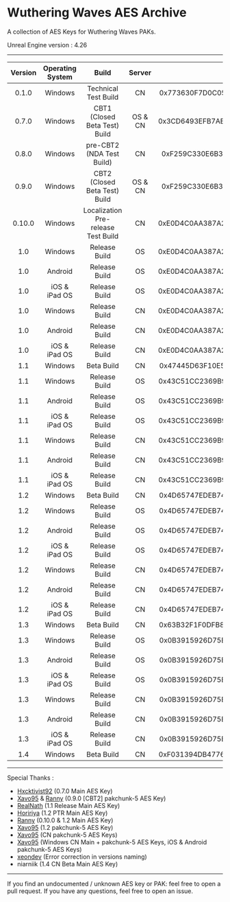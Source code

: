 # Wuthering Waves AES Archive

A collection of AES Keys for Wuthering Waves PAKs.

Unreal Engine version : 4.26

___

| Version | Operating System | Build | Server |                                Main AES Keys                                 | pakchunk-5 AES Keys | Status |
|:-------:|:----------------:|:----:|:-------:|:----------------------------------------------------------------------------:|:-------------------:|:------:|
| 0.1.0 | Windows | Technical Test Build | CN | 0x773630F7D0C0516311D0598C538EB94AABAD423208F3633A98E34513557DE2C5 | None | Functional |
| 0.7.0 | Windows | CBT1 (Closed Beta Test) Build | OS & CN | 0x3CD6493EFB7AE59DC3452D0F9CFF44D2CAD4BDC1FBA00DF7CC4FA4707A81AD75 | 0x459071172548DB9F5E29E3E0D67E49DB4E5CE9AE4E784F3CD49EAB67C718BE3F | Functional |
| 0.8.0 | Windows | pre-CBT2 (NDA Test Build) | CN | 0xF259C330E6B308BF34086CF30013241A1277F6E25D8F580746C2E8829EA1E15F | 0xAEA4CBC6E1B6CCCD49F2426087AFDDC1F84662B45019BB6CBFFD62F470AFCDD5 | Functional |
| 0.9.0 | Windows | CBT2 (Closed Beta Test) Build | OS & CN | 0xF259C330E6B308BF34086CF30013241A1277F6E25D8F580746C2E8829EA1E15F | 0xF0ABFF9E59F0A1C5723AA146CBC190B641E5528E18F2AF1AA364A741E80E3EC8 | Functional |
| 0.10.0 | Windows | Localization Pre-release Test Build | CN | 0xE0D4C0AA387A268B29C397E3C0CAD934522EFC96BE5526D6288EA26351CDACC9 | None | Functional |
| 1.0 | Windows | Release Build | OS | 0xE0D4C0AA387A268B29C397E3C0CAD934522EFC96BE5526D6288EA26351CDACC9 | 0xE8F50588DEDAE3C5158E78FA7349A2C1E09CEC20B4A0FA4B2CF82C0ADDEFE2EA | Functional |
| 1.0 | Android | Release Build | OS | 0xE0D4C0AA387A268B29C397E3C0CAD934522EFC96BE5526D6288EA26351CDACC9 | 0x3BE656CDF13186E14E15E2A088FDB6D888DF8890501305F882B6751D655BC91D | Untested |
| 1.0 | iOS & iPad OS | Release Build | OS | 0xE0D4C0AA387A268B29C397E3C0CAD934522EFC96BE5526D6288EA26351CDACC9 | 0x78D8F3814E6EB5AE71466DEDE1BA6F1C22DB5769455924B9D10A4C3E89E364D9 | Untested |
| 1.0 | Windows | Release Build | CN | 0xE0D4C0AA387A268B29C397E3C0CAD934522EFC96BE5526D6288EA26351CDACC9 | 0x030115E0B73D89503D64D89FA4CA4966C16FC3B366AEE6A1BE3954F5EDD09661 | Functional |
| 1.0 | Android | Release Build | CN | 0xE0D4C0AA387A268B29C397E3C0CAD934522EFC96BE5526D6288EA26351CDACC9 | 0x9D0B462C529DBA54DF23E18FAA758591798ED477AC664316F1C1F97992F0C3CE | Untested |
| 1.0 | iOS & iPad OS | Release Build | CN | 0xE0D4C0AA387A268B29C397E3C0CAD934522EFC96BE5526D6288EA26351CDACC9 | 0x71278FF9F0C0B607908EFCAC4EA412E763144F011746EE0BF55A86EE950DE787 | Untested |
| 1.1 | Windows | Beta Build | CN | 0x47445D63F10E5EB004B8D3352A58C3E8444E1F7D1907A442D204161C71C567DC | None | Functional |
| 1.1 | Windows | Release Build | OS | 0x43C51CC2369B9DD195EDCF426C78E30E99D7514DC14E8C03A831E128A3941010 | 0x52B3F2003A28C3145C98866BEECC3F884051140E03CC42946A89DB126AD55E9C | Functional |
| 1.1 | Android | Release Build | OS | 0x43C51CC2369B9DD195EDCF426C78E30E99D7514DC14E8C03A831E128A3941010 | 0xB7370A8CB4BF5BECACA1325DDC0FF17F7E20C1145962D2F5CEA4CD0BB984EE | Untested |
| 1.1 | iOS & iPad OS | Release Build | OS | 0x43C51CC2369B9DD195EDCF426C78E30E99D7514DC14E8C03A831E128A3941010 | 0x274CEFEA28768C320ECA33736968D98EE31DEC6C32536A862C8E7954EA0EB3F7 | Untested |
| 1.1 | Windows | Release Build | CN | 0x43C51CC2369B9DD195EDCF426C78E30E99D7514DC14E8C03A831E128A3941010 | 0xC6F1A514CC58A88C1FE934E93DBD6E532EA5A00C2A2C9E4AE7774832BFF0686D | Functional | 
| 1.1 | Android | Release Build | CN | 0x43C51CC2369B9DD195EDCF426C78E30E99D7514DC14E8C03A831E128A3941010 | 0x6926CEAC6639B4E18DA566BB00BC4F0BE67E98768E4121C733F3AC033E1D4586 | Untested |
| 1.1 | iOS & iPad OS | Release Build | CN | 0x43C51CC2369B9DD195EDCF426C78E30E99D7514DC14E8C03A831E128A3941010 | 0xA10A653F18F3497FABC2F8EC39EACA8AC3379CD53B92CEA17C05B41A0C4507C8 | Untested |
| 1.2 | Windows | Beta Build | CN | 0x4D65747EDEB74A1DE116B1DD147CF79CD6C082F0DB7908E1BBD37F0428426469 | None | Functional |
| 1.2 | Windows | Release Build | OS | 0x4D65747EDEB74A1DE116B1DD147CF79CD6C082F0DB7908E1BBD37F0428426469 | 0xB8B2D6B3DE6DA30113D7139BA95BD62E5E91EEAAAA3EBA7F7CD8261EEAA7F992 | Functional |
| 1.2 | Android | Release Build | OS | 0x4D65747EDEB74A1DE116B1DD147CF79CD6C082F0DB7908E1BBD37F0428426469 | 0x1EB5B065960D66252A35CD1AC712078E8F471C0BA93B0CFFFC958F3D2112B9F1F | Untested |
| 1.2 | iOS & iPad OS | Release Build | OS | 0x4D65747EDEB74A1DE116B1DD147CF79CD6C082F0DB7908E1BBD37F0428426469 | 0xCCCCC77B8CE81898DA9AE9FDBF7AB5B2A80A70C38177A5999010C75193586231 | Untested | 
| 1.2 | Windows | Release Build | CN | 0x4D65747EDEB74A1DE116B1DD147CF79CD6C082F0DB7908E1BBD37F0428426469 | 0x1454A21FD285F51959AF0164EEBD8AE81D725BF499F13525539E7A1568F0E9D8 | Functional |
| 1.2 | Android | Release Build | CN | 0x4D65747EDEB74A1DE116B1DD147CF79CD6C082F0DB7908E1BBD37F0428426469 | 0xE8A45AF0BB37E139C328309340E0958292A8A07007FE7E3A771AA8D74099F5D6 | Untested |
| 1.2 | iOS & iPad OS | Release Build | CN | 0x4D65747EDEB74A1DE116B1DD147CF79CD6C082F0DB7908E1BBD37F0428426469 | 0x6651BB4632FE9D8FC5B78BF8F41DB0DF4EFFB338C127434CD093D6AA368050E3 | Untested |
| 1.3 | Windows | Beta Build | CN | 0x63B32F1F0DFB84CD4763EA5BC430D305AFDF126774CC3CCDB6CE0CEF3115256F | None | Functional |
| 1.3 | Windows | Release Build | OS | 0x0B3915926D75EC12C602DB59000FC1F8AD5BA45D3A6A5B1675E4B7B54E703684 | 0xBDA94387C9E7F157CE31B25144A2DF54E3A1BF011A69E86485470D4132F23BC0 | Functional |
| 1.3 | Android | Release Build | OS | 0x0B3915926D75EC12C602DB59000FC1F8AD5BA45D3A6A5B1675E4B7B54E703684 | TBD | Untested |
| 1.3 | iOS & iPad OS | Release Build | OS | 0x0B3915926D75EC12C602DB59000FC1F8AD5BA45D3A6A5B1675E4B7B54E703684 | TBD | Untested
| 1.3 | Windows | Release Build | CN | 0x0B3915926D75EC12C602DB59000FC1F8AD5BA45D3A6A5B1675E4B7B54E703684 | TBD | Functional |
| 1.3 | Android | Release Build | CN | 0x0B3915926D75EC12C602DB59000FC1F8AD5BA45D3A6A5B1675E4B7B54E703684 | TBD | Untested |
| 1.3 | iOS & iPad OS | Release Build | CN | 0x0B3915926D75EC12C602DB59000FC1F8AD5BA45D3A6A5B1675E4B7B54E703684 | TBD | Untested |
| 1.4 | Windows | Beta Build | CN | 0xF031394DB4776A6DF94A04DA25774655406C4A6C6941C3788FB51C2D423206C2 | None | Functional |
___
Special Thanks : 
- [Hxcktivist92](https://github.com/Hxcktivist92) (0.7.0 Main AES Key)
- [Xavo95](https://github.com/xavo95) & [Ranny](https://github.com/Rannytheory) (0.9.0 [CBT2] pakchunk-5 AES Key)
- [RealNath](https://github.com/RealNath) (1.1 Release Main AES Key)
- [Hoririya](https://github.com/Hororiya) (1.2 PTR Main AES Key)
- [Ranny](https://github.com/Rannytheory) (0.10.0 & 1.2 Main AES Key)
- [Xavo95](https://github.com/xavo95) (1.2 pakchunk-5 AES Key)
- [Xavo95](https://github.com/xavo95) (CN pakchunk-5 AES Keys)
- [Xavo95](https://github.com/xavo95) (Windows CN Main + pakchunk-5 AES Keys, iOS & Android pakchunk-5 AES Keys)
- [xeondev](https://github.com/thexeondev) (Error correction in versions naming)
- niarniik (1.4 CN Beta Main AES Key)

___
If you find an undocumented / unknown AES key or PAK: feel free to open a pull request. If you have any
questions, feel free to open an issue.
